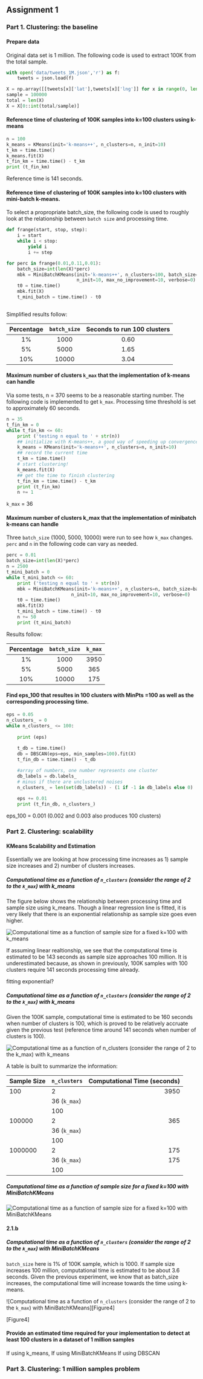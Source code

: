 
## Assignment 1

### Part 1. Clustering: the baseline

#### Prepare data
Original data set is 1 million. The following code is used to extract 100K from the total sample. 

```python
with open('data/tweets_1M.json','r') as f:
    tweets = json.load(f)

X = np.array([[tweets[x]['lat'],tweets[x]['lng']] for x in range(0, len(tweets))])
sample = 100000
total = len(X)
X = X[0::int(total/sample)]
```

#### Reference time of clustering of 100K samples into k=100 clusters using k-means 

```python
n = 100
k_means = KMeans(init='k-means++', n_clusters=n, n_init=10)
t_km = time.time()
k_means.fit(X)
t_fin_km = time.time() - t_km
print (t_fin_km)
```

Reference time is 141 seconds.

#### Reference time of clustering of 100K samples into k=100 clusters with mini-batch k-means.
To select a propropriate batch_size, the following code is used to roughly look at the relationship between `batch size` 
and processing time.

```python
def frange(start, stop, step):
    i = start
    while i < stop:
        yield i
        i += step

for perc in frange(0.01,0.11,0.01):
    batch_size=int(len(X)*perc)
    mbk = MiniBatchKMeans(init='k-means++', n_clusters=100, batch_size=batch_size,
                          n_init=10, max_no_improvement=10, verbose=0)
    t0 = time.time()
    mbk.fit(X)
    t_mini_batch = time.time() - t0
    
```
Simplified results follow:

| Percentage | `batch_size` | Seconds to run 100 clusters |
|:----------:|:------------:|:---------------------------:|
|1%          |1000          |0.60                         |
|5%          |5000          |1.65                         |
|10%         |10000         |3.04                         |

#### Maximum number of clusters `k_max` that the implementation of k-means can handle
Via some tests, n = 370 seems to be a reasonable starting number. The following code is implemented to get `k_max`. 
Processing time threshold is set to approximately 60 seconds.

```python
n = 35
t_fin_km = 0
while t_fin_km <= 60:
    print ('testing n equal to ' + str(n))
    ## initialize with K-means++, a good way of speeding up convergence
    k_means = KMeans(init='k-means++', n_clusters=n, n_init=10)
    ## record the current time
    t_km = time.time()
    # start clustering!
    k_means.fit(X)
    ## get the time to finish clustering
    t_fin_km = time.time() - t_km
    print (t_fin_km)
    n += 1
```
`k_max` = 36 

#### Maximum number of clusters k_max that the implementation of minibatch k-means can handle
Three `batch_size` (1000, 5000, 10000) were run to see how `k_max` changes. `perc` and `n` in the following code can vary as needed.

```python
perc = 0.01
batch_size=int(len(X)*perc)
n = 2500
t_mini_batch = 0
while t_mini_batch <= 60:
    print ('testing n equal to ' + str(n))
    mbk = MiniBatchKMeans(init='k-means++', n_clusters=n, batch_size=batch_size,
                        n_init=10, max_no_improvement=10, verbose=0)
    t0 = time.time()
    mbk.fit(X)
    t_mini_batch = time.time() - t0
    n += 50
    print (t_mini_batch)
```

Results follow:

| Percentage | `batch_size` | `k_max`                     |
|:----------:|:------------:|:---------------------------:|
|1%          |1000          |3950                         |
|5%          |5000          |365                          |
|10%         |10000         |175                          |

#### Find eps_100 that resultes in 100 clusters with MinPts =100 as well as the corresponding processing time.

```python
eps = 0.05
n_clusters_ = 0
while n_clusters_ <= 100:
    
    print (eps)
    
    t_db = time.time()
    db = DBSCAN(eps=eps, min_samples=100).fit(X)
    t_fin_db = time.time() - t_db

    #array of numbers, one number represents one cluster
    db_labels = db.labels_
    # minus if there are unclustered noises
    n_clusters_ = len(set(db_labels)) - (1 if -1 in db_labels else 0)
    
    eps += 0.01
    print (t_fin_db, n_clusters_)
```
eps_100 = 0.001 (0.002 and 0.003 also produces 100 clusters)


### Part 2. Clustering: scalability
#### KMeans Scalability and Estimation

Essentially we are looking at how processing time increases as 1) sample size increases and 2) number of clusters increases.

##### Computational time as a function of `n_clusters` (consider the range of 2 to the `k_max`) with k_means
The figure below shows the relationship between processing time and sample size using k_means. Though a linear regression line is fitted, it is
very likely that there is an exponential relationship as sample size goes even higher. 

![Computational time as a function of sample size for a fixed k=100 with k_means][Figure1]

[Figure1]:https://raw.githubusercontent.com/YiyanGe/CEE-263N-Scalable-Spatial-Analytics/master/images/Assignment%201/part21akmeans.png

If assuming linear realtionship, we see that the computational time is estimated to be 143 seconds as sample size approaches 100 million. It is underestimated
because, as shown in previously, 100K samples with 100 clusters require 141 seconds processing time already.

fitting exponential?



##### Computational time as a function of `n_clusters` (consider the range of 2 to the `k_max`) with k_means

Given the 100K sample, computational time is estimated to be 160 seconds when number of clusters is 100, which is proved to be relatively accruate
given the previous test (reference time around 141 seconds when number of clusters is 100).

![Computational time as a function of `n_clusters` (consider the range of 2 to the `k_max`) with k_means][Figure3]

[Figure3]:https://raw.githubusercontent.com/YiyanGe/CEE-263N-Scalable-Spatial-Analytics/master/images/Assignment%201/part21bkmeans.png

A table is built to summarize the information:

| Sample Size | `n_clusters` | Computational Time (seconds)|
|:----------- |:------------ | ---------------------------:|
|100          |2             |3950                         |
|             |36 (`k_max`)  |
|             |100           |
|100000       |2             |365                          |
|             |36 (`k_max`)  |
|             |100           |
|1000000      |2             |175                          |
|             |36 (`k_max`)  |175                          |
|             |100           |                          |




##### Computational time as a function of sample size for a fixed k=100 with MiniBatchKMeans

![Computational time as a function of sample size for a fixed k=100 with MiniBatchKMeans][Figure2]

[Figure2]:https://raw.githubusercontent.com/YiyanGe/CEE-263N-Scalable-Spatial-Analytics/master/images/Assignment%201/part21aminibatchkmeans.png

#### 2.1.b

##### Computational time as a function of `n_clusters` (consider the range of 2 to the `k_max`) with MiniBatchKMeans
`batch_size` here is 1% of 100K sample, which is 1000. If sample size increases 100 million, computational time is estimated to be about 3.6 seconds.
Given the previous experiment, we know that as batch_size increases, the computational time will increase towards the time using k-means.

![Computational time as a function of `n_clusters` (consider the range of 2 to the `k_max`) with MiniBatchKMeans][Figure4]

[Figure4]

#### Provide an estimated time required for your implementation to detect at least 100 clusters in a dataset of 1 million samples
If using k_means, 
If using MiniBatchKMeans
If using DBSCAN

### Part 3. Clustering: 1 million samples problem


